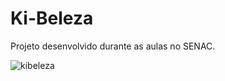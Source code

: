 # Ki-Beleza
Projeto desenvolvido durante as aulas no SENAC.

![kibeleza](kibeleza.gif?raw=true "kibeleza")